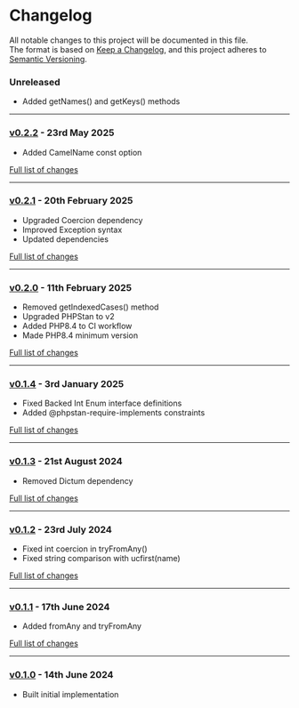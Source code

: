 # Changelog

All notable changes to this project will be documented in this file.<br>
The format is based on [Keep a Changelog](https://keepachangelog.com/en/1.0.0/),
and this project adheres to [Semantic Versioning](https://semver.org/spec/v2.0.0.html).

### Unreleased
- Added getNames() and getKeys() methods

---

### [v0.2.2](https://github.com/decodelabs/enumerable/commits/v0.2.2) - 23rd May 2025

- Added CamelName const option

[Full list of changes](https://github.com/decodelabs/enumerable/compare/v0.2.1...v0.2.2)

---

### [v0.2.1](https://github.com/decodelabs/enumerable/commits/v0.2.1) - 20th February 2025

- Upgraded Coercion dependency
- Improved Exception syntax
- Updated dependencies

[Full list of changes](https://github.com/decodelabs/enumerable/compare/v0.2.0...v0.2.1)

---

### [v0.2.0](https://github.com/decodelabs/enumerable/commits/v0.2.0) - 11th February 2025

- Removed getIndexedCases() method
- Upgraded PHPStan to v2
- Added PHP8.4 to CI workflow
- Made PHP8.4 minimum version

[Full list of changes](https://github.com/decodelabs/enumerable/compare/v0.1.4...v0.2.0)

---

### [v0.1.4](https://github.com/decodelabs/enumerable/commits/v0.1.4) - 3rd January 2025

- Fixed Backed Int Enum interface definitions
- Added @phpstan-require-implements constraints

[Full list of changes](https://github.com/decodelabs/enumerable/compare/v0.1.3...v0.1.4)

---

### [v0.1.3](https://github.com/decodelabs/enumerable/commits/v0.1.3) - 21st August 2024

- Removed Dictum dependency

[Full list of changes](https://github.com/decodelabs/enumerable/compare/v0.1.2...v0.1.3)

---

### [v0.1.2](https://github.com/decodelabs/enumerable/commits/v0.1.2) - 23rd July 2024

- Fixed int coercion in tryFromAny()
- Fixed string comparison with ucfirst(name)

[Full list of changes](https://github.com/decodelabs/enumerable/compare/v0.1.1...v0.1.2)

---

### [v0.1.1](https://github.com/decodelabs/enumerable/commits/v0.1.1) - 17th June 2024

- Added fromAny and tryFromAny

[Full list of changes](https://github.com/decodelabs/enumerable/compare/v0.1.0...v0.1.1)

---

### [v0.1.0](https://github.com/decodelabs/enumerable/commits/v0.1.0) - 14th June 2024

- Built initial implementation
